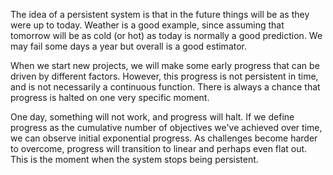 The idea of a persistent system is that in the future things will be as they were up to today. Weather is a good example, since assuming that tomorrow will be as cold (or hot) as today is normally a good prediction. We may fail some days a year but overall is a good estimator. 

When we start new projects, we will make some early progress that can be driven by different factors. However, this progress is not persistent in time, and is not necessarily a continuous function. There is always a chance that progress is halted on one very specific moment. 

One day, something will not work, and progress will halt. If we define progress as the cumulative number of objectives we've achieved over time, we can observe initial exponential progress. As challenges become harder to overcome, progress will transition to linear and perhaps even flat out. This is the moment when the system stops being persistent. 